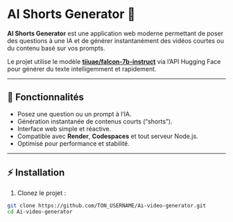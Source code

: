 # AI Shorts Generator 🚀

**AI Shorts Generator** est une application web moderne permettant de poser des questions à une IA et de générer instantanément des vidéos courtes ou du contenu basé sur vos prompts.  

Le projet utilise le modèle **[tiiuae/falcon-7b-instruct](https://huggingface.co/tiiuae/falcon-7b-instruct)** via l’API Hugging Face pour générer du texte intelligemment et rapidement.

---

## 🚀 Fonctionnalités

- Posez une question ou un prompt à l’IA.
- Génération instantanée de contenus courts (“shorts”).
- Interface web simple et réactive.
- Compatible avec **Render**, **Codespaces** et tout serveur Node.js.
- Optimisé pour performance et stabilité.

---

## ⚡ Installation

1. Clonez le projet :  
```bash
git clone https://github.com/TON_USERNAME/Ai-video-generator.git
cd Ai-video-generator
